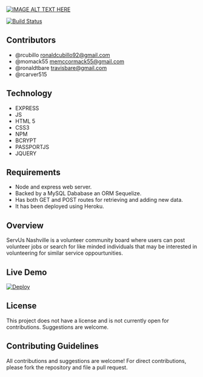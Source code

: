 [![IMAGE ALT TEXT HERE](public/img/logo.png)](https://youtu.be/RrBuQYUD4co)

[![Build Status](https://travis-ci.org/joemccann/dillinger.svg?branch=master)](https://travis-ci.org/joemccann/dillinger)

## Contributors
- @rcubillo ronaldcubillo92@gmail.com
- @momack55 memccormack55@gmail.com
- @ronaldtbare travisbare@gmail.com
- @rcarver515 

## Technology
* EXPRESS
* JS
* HTML 5
* CSS3
* NPM
* BCRYPT
* PASSPORTJS
* JQUERY

## Requirements 

- Node and express web server.
- Backed by a MySQL Dababase an ORM Sequelize.
- Has both GET and POST routes for retrieving and adding new data.
- It has been deployed using Heroku.


## Overview

ServUs Nashville is a volunteer community board where users can post volunteer jobs or search for like minded individuals that may be interested in volunteering for similar service oppourtunities.


## Live Demo

[![Deploy](https://www.herokucdn.com/deploy/button.svg)](https://radiant-tor-14793.herokuapp.com/)


## License
This project does not have a license and is not currently open for contributions. Suggestions are welcome.


## Contributing Guidelines

All contributions and suggestions are welcome! For direct contributions, please fork the repository and file a pull request.

   




